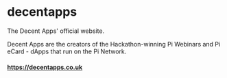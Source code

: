 # decentapps
The Decent Apps' official website.

Decent Apps are the creators of the Hackathon-winning Pi Webinars and Pi eCard - dApps that run on the Pi Network.

#### https://decentapps.co.uk